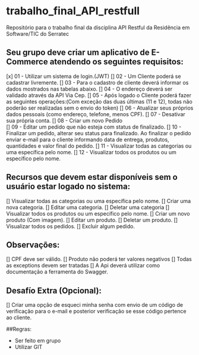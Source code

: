 # trabalho_final_API_restfull
Repositório para o trabalho final da disciplina API Restful da Residência em Software/TIC  do Serratec

## Seu grupo deve criar um aplicativo de E-Commerce atendendo os seguintes requisitos:

[x] 01 - Utilizar um sistema de login.(JWT)
[] 02 - Um Cliente poderá se cadastrar livremente.
[] 03 - Para o cadastro de cliente deverá informar os dados mostrados nas tabelas abaixo. 
[] 04 - O endereço deverá ser validado através da API Via Cep.
[] 05 - Após logado o Cliente poderá fazer as seguintes operações:(Com exceção das duas últimas (11 e 12), todas não poderão ser realizadas sem o envio do token)
[] 06 - Atualizar seus próprios dados pessoais (como endereço, telefone, menos CPF).
[] 07 - Desativar sua própria conta.
[] 08 - Criar um novo Pedido  
[] 09 - Editar um pedido  que não esteja com status de finalizado.
[] 10 - Finalizar um pedido, alterar seu status para finalizado. Ao finalizar o pedido enviar e-mail para o cliente informando data de entrega, produtos, quantidades e valor final do pedido.
[] 11 - Visualizar todas as categorias ou uma específica pelo nome.
[] 12 - Visualizar todos os produtos ou um específico pelo nome.

## Recursos que devem estar disponíveis sem o usuário estar logado no sistema:

[] Visualizar todas as categorias ou uma específica pelo nome.
[] Criar uma nova categoria.
[] Editar uma categoria.
[] Deletar uma categoria
[] Visualizar todos os produtos ou um específico pelo nome.
[] Criar um novo produto (Com imagem).
[] Editar um produto.
[] Deletar um produto.
[] Visualizar todos os pedidos.
[] Excluir algum pedido.

## Observações:

[] CPF deve ser válido.
[] Produto não poderá ter valores negativos
[] Todas as exceptions devem ser tratadas
[] A Api deverá utilizar como documentação a ferramenta do Swagger.

## Desafío Extra (Opcional):
 
[] Criar uma opção de esqueci minha senha com envio de um código de verificação para o e-mail e posterior verificação se esse código pertence ao cliente.

##Regras: 

- Ser feito em grupo
- Utilizar GIT
